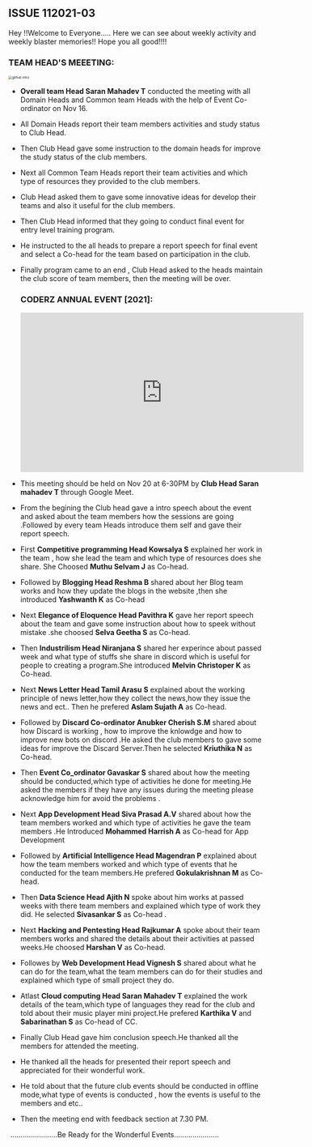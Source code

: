 ## ISSUE 112021-03

Hey !!Welcome to Everyone.....
Here we can see about weekly activity  and  weekly blaster memories!!
Hope you all good!!!!

### TEAM HEAD'S  MEEETING:

<img src="https://i.imgur.com/zo9ufx6.jpg" alt="github intro" style="zoom:45%;"/>

- **Overall team Head Saran Mahadev T** conducted the meeting with all Domain  Heads and  Common  team Heads with the help of Event  Co-ordinator  on Nov 16.

- All Domain Heads  report their team members activities and study status to Club Head.

- Then Club Head gave some instruction to the domain heads for improve the study status of the club members.

- Next all Common Team Heads report their team activities and which type of resources they provided to the club members.

- Club Head asked them to gave some innovative ideas for develop their teams and also it useful for the club members.

- Then Club Head informed that they going to conduct final event for entry level training program. 

- He instructed to the all heads to prepare a report speech for final event and select a Co-head for the team based on participation in the club.

- Finally program came to an end , Club Head  asked to the heads maintain the club score of team members, then the meeting will be over.

  ### CODERZ ANNUAL EVENT [2021]:

  <iframe width="560" height="315" src="https://www.youtube.com/embed/F5hJiPnQpv4" title="YouTube video player" frameborder="0" allow="accelerometer; autoplay; clipboard-write; encrypted-media; gyroscope; picture-in-picture" allowfullscreen></iframe>


- This  meeting should be held on  Nov  20 at  6-30PM by **Club Head Saran mahadev T** through Google Meet.
- From the begining the Club  head  gave a intro speech about the event and  asked  about the team members how the sessions are going .Followed by  every team Heads   introduce them  self and gave their report speech.
- First **Competitive programming Head  Kowsalya S** explained  her work in the team , how she lead the team and which type of resources does she share. She Choosed  **Muthu Selvam J** as Co-head.
- Followed by **Blogging  Head Reshma B** shared about her Blog team works and how they update the blogs in the website ,then she introduced   **Yashwanth K** as Co-head
- Next  **Elegance of Eloquence Head Pavithra K** gave her report speech about the team and gave some instruction about how to speek without mistake .she choosed  **Selva Geetha S** as Co-head.
- Then  **Industrilism Head  Niranjana S** shared her  experince about passed week  and what  type of  stuffs she share in  discord which is useful for people to creating a program.She introduced **Melvin Christoper K** as Co-head.
- Next **News Letter  Head Tamil Arasu S** explained about the working principle of news letter,how they collect the news,how they issue the news and ect.. Then he prefered  **Aslam Sujath A** as Co-head.
- Followed by  **Discard Co-ordinator Anubker Cherish S.M** shared  about how  Discard is working , how to improve the  knlowdge and how to improve new bots on discord .He asked the club members to gave some ideas for improve the Discard Server.Then he selected   **Kriuthika N**  as Co-head.
- Then **Event Co_ordinator  Gavaskar S** shared  about how the meeting should be conducted,which type of activities he done for meeting.He asked the members if they have any issues during the meeting please acknowledge him for avoid the problems .
- Next **App Development  Head Siva Prasad A.V** shared about  how the team members worked  and which type of activities he gave the team members .He  Introduced  **Mohammed Harrish A** as Co-head for App Development
- Followed by **Artificial Intelligence  Head Magendran P** explained about how the team members worked  and which type of events that he conducted for the team members.He prefered **Gokulakrishnan M** as Co-head.
- Then **Data Science Head Ajith N** spoke about him works  at  passed weeks  with there team members and explained which type of work they did. He selected  **Sivasankar S**  as Co-head .
- Next **Hacking and Pentesting Head Rajkumar A** spoke  about their team members  works  and shared the details about their  activities at  passed weeks.He choosed  **Harshan V** as Co-head.
- Followes by **Web Development  Head Vignesh S** shared about what he can do for the team,what the team members can do for their studies  and explained  which type of small project they do. 
- Atlast  **Cloud computing Head Saran Mahadev T** explained the work details of the team,which type of languages they read for the club and told about their music player mini project.He prefered **Karthika V** and  **Sabarinathan S** as Co-head of CC.
- Finally Club Head gave him conclusion speech.He thanked all the members for attended the meeting.
- He thanked all the heads for presented their report speech and appreciated for their wonderful work.
- He told about that the future club events should be conducted in offline mode,what type of events is conducted , how the events is useful to the members and etc..
- Then the  meeting end with feedback section at 7.30 PM.

​                                      .......................Be Ready for the Wonderful Events......................
